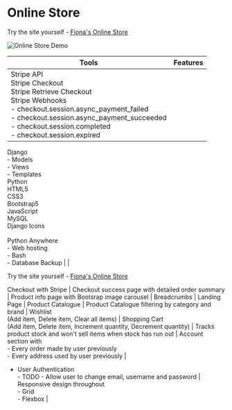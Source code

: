 # Online Store

Try the site yourself - [Fiona's Online Store](https://quinnf.pythonanywhere.com/)

![Online Store Demo](online-store-demo.gif)

| Tools | Features |
| --- | --- | 
| Stripe API <br> Stripe Checkout <br> Stripe Retrieve Checkout <br> Stripe Webhooks<br> - checkout.session.async_payment_failed<br> - checkout.session.async_payment_succeeded<br> - checkout.session.completed<br> - checkout.session.expired<br>
Django <br> - Models<br> - Views <br> - Templates <br>Python <br> HTML5 <br> CSS3 <br>
Bootstrap5 <br> JavaScript <br> MySQL <br> Django Icons <br>
<br> Python Anywhere <br> - Web hosting <br> - Bash <br> - Database Backup | | 

Try the site yourself - [Fiona's Online Store](https://quinnf.pythonanywhere.com/)


Checkout with Stripe |
Checkout success page with detailed order summary |
Product info page with Bootsrap image carousel |
Breadcrumbs |
Landing Page |
Product Catalogue |
Product Catalogue filtering by category and brand |
Wishlist <br>(Add item, Delete item, Clear all items) |
Shopping Cart <br>(Add item, Delete item, Increment quantity, Decrement quantity) |
Tracks product stock and won't sell items when stock has run out |
 Account section with <br> - Every order made by user previously<br> - Every address used by user previously |
  - User Authentication<br> - TODO - Allow user to change email, username and password |
Responsive design throughout<br> - Grid<br> - Flexbox |
